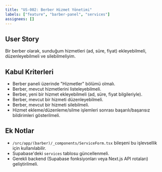 ```yaml
---
title: "US-002: Berber Hizmet Yönetimi"
labels: ["feature", "barber-panel", "services"]
assignees: []
---
```


## User Story

Bir berber olarak, sunduğum hizmetleri (ad, süre, fiyat) ekleyebilmeli, düzenleyebilmeli ve silebilmeliyim.

## Kabul Kriterleri

*   Berber paneli üzerinde "Hizmetler" bölümü olmalı.
*   Berber, mevcut hizmetlerini listeleyebilmeli.
*   Berber, yeni bir hizmet ekleyebilmeli (ad, süre, fiyat bilgileriyle).
*   Berber, mevcut bir hizmeti düzenleyebilmeli.
*   Berber, mevcut bir hizmeti silebilmeli.
*   Hizmet ekleme/düzenleme/silme işlemleri sonrası başarılı/başarısız bildirimleri gösterilmeli.

## Ek Notlar

*   `/src/app/(barber)/_components/ServiceForm.tsx` bileşeni bu işlevsellik için kullanılabilir.
*   Supabase'deki `services` tablosu güncellenmeli.
*   Gerekli backend (Supabase fonksiyonları veya Next.js API rotaları) geliştirilmeli.
